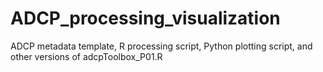 # ADCP_processing_visualization
ADCP metadata template, R processing script, Python plotting script, and other versions of adcpToolbox_P01.R
